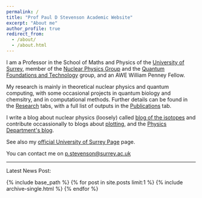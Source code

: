 ```yaml
---
permalink: /
title: "Prof Paul D Stevenson Academic Website"
excerpt: "About me"
author_profile: true
redirect_from: 
  - /about/
  - /about.html
---
```


I am a Professor in the School of Maths and Physics of the [University of Surrey](http://www.surrey.ac.uk),  member of the [Nuclear Physics Group](https://www.surrey.ac.uk/theoretical-nuclear-physics-group) and the [Quantum Foundations and Technology](https://www.surrey.ac.uk/quantum-foundations-centre) group, and an AWE William Penney Fellow.

My research is mainly in theoretical nuclear physics and quantum computing, with some occasional projects in quantum biology and chemsitry, and in computational methods.  Further details can be found in the [Research](/research) tabs, with a full list of outputs in the [Publications](/publications) tab.

I write a blog about nuclear physics (loosely) called [blog of the isotopes](http://blogoftheisotopes.blogspot.com) and contribute occassionally to blogs about [plotting](http://spplotters.blogspot.com), and the [Physics Department's blog](http://blogs.surrey.ac.uk/physics).

See also my [official University of Surrey Page](https://www.surrey.ac.uk/people/paul-stevenson) page.

You can contact me on [p.stevenson@surrey.ac.uk](mailto:p.stevenson@surrey.ac.uk)

---

Latest News Post:

{% include base_path %}
{% for post in site.posts limit:1 %}
  {% include archive-single.html %}
{% endfor %}
  
